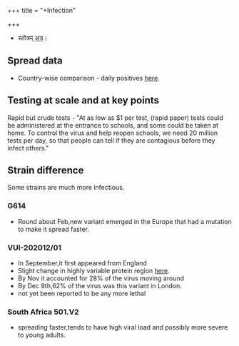 +++
title = "+Infection"

+++

- स्तोत्रम् [अत्र](../../../../saMskAra/saMskAra/mantraH/rogAH/padyAni/corona-virus/)।

## Spread data
- Country-wise comparison - daily positives [here](https://ourworldindata.org/coronavirus-data-explorer?zoomToSelection=true&time=2020-03-01..latest&country=IND~GBR~SWE&region=World&casesMetric=true&interval=smoothed&aligned=true&perCapita=true&smoothing=7&pickerMetric=total_cases&pickerSort=desc).

## Testing at scale and at key points
Rapid but crude tests - "At as low as $1 per test, (rapid paper) tests could be administered at the entrance to schools, and some could be taken at home. To control the virus and help reopen schools, we need 20 million tests per day, so that people can tell if they are contagious before they infect others."

## Strain difference
Some strains are much more infectious. 

### G614
- Round about Feb,new variant emerged in the Europe that had a mutation to make it spread faster.

### VUI-202012/01 
- In September,it first appeared from England
- Slight change in highly variable protein region [here](https://twitter.com/blog_supplement/status/1340755077594816518).
- By Nov it accounted for 28% of the virus moving around
- By Dec 9th,62% of the virus was this variant in London.
- not yet been reported to be any more lethal

### South Africa 501.V2
- spreading faster,tends to have high viral load and possibly more severe to young adults.
